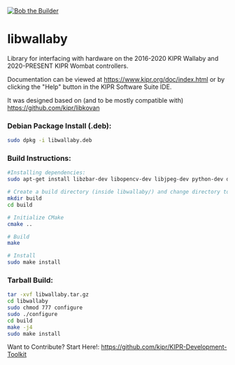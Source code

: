 [![Bob the Builder](https://github.com/kipr/libwallaby/actions/workflows/bob.yml/badge.svg)](https://github.com/kipr/libwallaby/actions/workflows/bob.yml)

# libwallaby
Library for interfacing with hardware on the 2016-2020 KIPR Wallaby and 2020-PRESENT KIPR Wombat controllers.

Documentation can be viewed at https://www.kipr.org/doc/index.html or by clicking the "Help" button in the KIPR Software Suite IDE.

It was designed based on (and to be mostly compatible with) https://github.com/kipr/libkovan 

### Debian Package Install (.deb):
```bash
sudo dpkg -i libwallaby.deb
```

### Build Instructions:
```` bash
#Installing dependencies: 
sudo apt-get install libzbar-dev libopencv-dev libjpeg-dev python-dev doxygen swig

# Create a build directory (inside libwallaby/) and change directory to it
mkdir build
cd build

# Initialize CMake
cmake ..

# Build
make

# Install
sudo make install
````

### Tarball Build:
```bash
tar -xvf libwallaby.tar.gz
cd libwallaby
sudo chmod 777 configure
sudo ./configure
cd build
make -j4
sudo make install
```

Want to Contribute? Start Here!:
https://github.com/kipr/KIPR-Development-Toolkit
